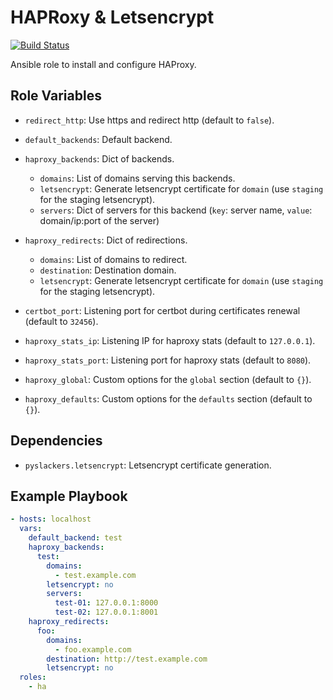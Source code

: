 HAPRoxy & Letsencrypt
=====================

[![Build Status](https://travis-ci.org/pyslackers/ansible-role-haproxy.svg?branch=master)](https://travis-ci.org/pyslackers/ansible-role-common)

Ansible role to install and configure HAProxy.

Role Variables
--------------
* `redirect_http`: Use https and redirect http (default to `false`).
* `default_backends`: Default backend.

* `haproxy_backends`: Dict of backends.
    * `domains`: List of domains serving this backends.
    * `letsencrypt`: Generate letsencrypt certificate for `domain` (use `staging` for the staging letsencrypt).
    * `servers`: Dict of servers for this backend (`key`: server name, `value`: domain/ip:port of the server)
* `haproxy_redirects`: Dict of redirections.
    * `domains`: List of domains to redirect.
    * `destination`: Destination domain.
    * `letsencrypt`: Generate letsencrypt certificate for `domain` (use `staging` for the staging letsencrypt).

* `certbot_port`: Listening port for certbot during certificates renewal (default to `32456`).
* `haproxy_stats_ip`: Listening IP for haproxy stats (default to `127.0.0.1`).
* `haproxy_stats_port`: Listening port for haproxy stats (default to `8080`).
* `haproxy_global`: Custom options for the `global` section (default to `{}`).
* `haproxy_defaults`: Custom options for the `defaults` section (default to `{}`).

Dependencies
------------

* `pyslackers.letsencrypt`: Letsencrypt certificate generation.

Example Playbook
----------------

```yml
- hosts: localhost
  vars:
    default_backend: test
    haproxy_backends:
      test:
        domains: 
          - test.example.com
        letsencrypt: no
        servers:
          test-01: 127.0.0.1:8000
          test-02: 127.0.0.1:8001
    haproxy_redirects:
      foo:
        domains: 
          - foo.example.com
        destination: http://test.example.com
        letsencrypt: no
  roles: 
    - ha
```